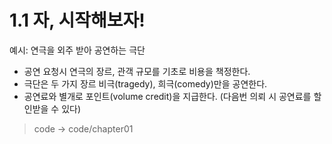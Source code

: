 # 1.1 자, 시작해보자!
예시: 연극을 외주 받아 공연하는 극단

- 공연 요청시 연극의 장르, 관객 규모를 기초로 비용을 책정한다.
- 극단은 두 가지 장르 비극(tragedy), 희극(comedy)만을 공연한다.
- 공연료와 별개로 포인트(volume credit)을 지급한다. (다음번 의뢰 시 공연료를 할인받을 수 있다)

> code -> code/chapter01